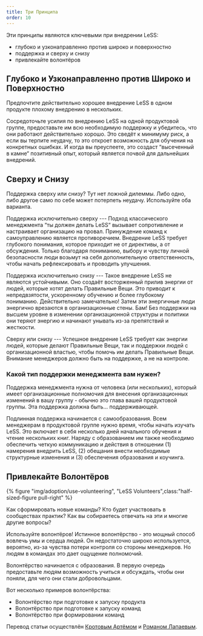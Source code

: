 ```yaml
---
title: Три Принципа
order: 10
---
```


Эти принципы являются ключевыми при внедрении LeSS:

* глубоко и узконаправленно против широко и поверхностно
* поддержка и сверху и снизу
* привлекайте волонтёров

## Глубоко и Узконаправленно против Широко и Поверхностно

Предпочтите действительно хорошее внедрение LeSS в одном продукте плохому внедрению в нескольких.

Сосредоточьте усилия по внедрению LeSS на одной продуктовой группе, предоставьте им всю необходимую поддержку и убедитесь, что они работают действительно хорошо. Это сведёт к минимуму риск, а если вы терпите неудачу, то это откроет возможность для обучения на конкретных ошибках. И когда вы преуспеете, это создаст “высеченный в камне“ позитивный опыт, который является почвой для дальнейших внедрений.

## Сверху и Снизу

Поддержка сверху или снизу? Тут нет ложной дилеммы. Либо одно, либо другое само по себе может потерпеть неудачу. Используйте оба варианта.

Поддержка исключительно сверху --- Подход классического менеджмента “ты должен делать LeSS“ вызывает сопротивление и настраивает организацию на провал. Принуждение команд к самоуправлению является противоречием. Внедрение LeSS требует глубокого понимания, которое приходит не от директивы, а от обсуждения. Только благодаря пониманию, выбору и чувству личной безопасности люди возьмут на себя дополнительную ответственность, чтобы начать рефлексировать и проводить улучшения.

Поддержка исключительно снизу --- Такое внедрение LeSS не являются устойчивыми. Оно создаёт восторженный прилив энергии от людей, которые хотят делать Правильные Вещи. Это приводит к непредвзятости, ускоренному обучению и более глубокому пониманию. Действительно замечательно! Затем эти энергичные люди энергично врезаются в организационные стены. Бам! Без поддержки на высшем уровне в изменении организационной структуры и политики они теряют энергию и начинают унывать из-за препятствий и жесткости.

Сверху или снизу --- Успешное внедрение LeSS требует как энергии людей, которые делают Правильные Вещи, так и поддержки людей с организационной властью, чтобы помочь им делать Правильные Вещи. Внимание менеджеров должно быть на поддержке, а не на контроле.

### Какой тип поддержки менеджмента вам нужен?

Поддержка менеджмента нужна от человека (или нескольких), который имеет организационные полномочия для внесения организационных изменений в вашу группу - обычно это глава вашей продуктовой группы. Эта поддержка должна быть... поддерживающей.

Подлинная поддержка начинается с самообразования. Всем менеджерам в продуктовой группе нужно время, чтобы начать изучать LeSS. Это включает в себя несколько дней начального обучения и чтение нескольких книг. Наряду с образованием им также необходимо обеспечить четкую коммуникацию и действия в отношении (1) намерения внедрить LeSS, (2) обещания внести необходимые структурные изменения и (3) обеспечения образования и коучинга.

## Привлекайте Волонтёров

<div>
  {% figure "img/adoption/use-volunteering", "LeSS Volunteers",class:"half-sized-figure pull-right" %}
</div>

Как сформировать новые команды? Кто будет участвовать в сообществах практик? Как вы собираетесь отвечать на эти и многие другие вопросы?

Используйте волонтёров! Истинное волонтёрство - это мощный способ вовлечь умы и сердца людей. Он недостаточно широко используется, вероятно, из-за чувства потери контроля со стороны менеджеров. Но людям в командах это дает ощущение полномочий.

Волонтёрство начинается с образования. В первую очередь предоставьте людям возможность учиться и обсуждать, чтобы они поняли, для чего они стали добровольцами.

Вот несколько примеров волонтёрства:

* Волонтёрство при подготовке к запуску продукта
* Волонтёрство при подготовке к запуску команд
* Волонтёрство при формировании команд

Перевод статьи осуществлён [Кротовым Артёмом](https://www.facebook.com/artem.v.krotov) и [Романом Лапаевым](https://www.linkedin.com/in/romanlapaev).
